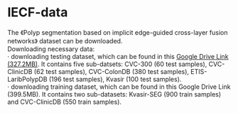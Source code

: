 # IECF-data
The 《Polyp segmentation based on implicit edge-guided cross-layer fusion networks》 dataset can be downloaded.  
Downloading necessary data:  
  · downloading testing dataset, which can be found in this [Google Drive Link (327.2MB)](https://drive.google.com/file/d/1Y2z7FD5p5y31vkZwQQomXFRB0HutHyao/view). It contains five sub-datsets: CVC-300 (60 test samples), CVC-ClinicDB (62 test samples), CVC-ColonDB (380 test samples), ETIS-LaribPolypDB (196 test samples), Kvasir (100 test samples).  
  · downloading training dataset, which can be found in this Google Drive Link (399.5MB). It contains two sub-datasets: Kvasir-SEG (900 train samples) and CVC-ClinicDB (550 train samples).
